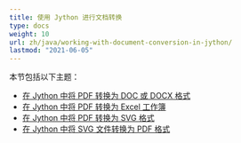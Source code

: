 ```yaml
---
title: 使用 Jython 进行文档转换
type: docs
weight: 10
url: zh/java/working-with-document-conversion-in-jython/
lastmod: "2021-06-05"
---
```


本节包括以下主题：

- [在 Jython 中将 PDF 转换为 DOC 或 DOCX 格式](/pdf/java/convert-pdf-to-doc-or-docx-format-in-jython/)
- [在 Jython 中将 PDF 转换为 Excel 工作簿](/pdf/java/convert-pdf-to-excel-workbook-in-jython)
- [在 Jython 中将 PDF 转换为 SVG 格式](/pdf/java/convert-pdf-to-svg-format-in-jython/)
- [在 Jython 中将 SVG 文件转换为 PDF 格式](/pdf/java/convert-svg-file-to-pdf-format-in-jython/)